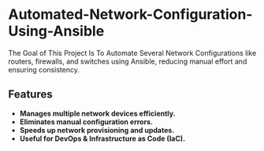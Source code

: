 # Automated-Network-Configuration-Using-Ansible


The Goal of This Project Is To Automate Several Network Configurations like routers, firewalls, and switches using Ansible, reducing manual effort and ensuring consistency.

## Features


- **Manages multiple network devices efficiently.**
- **Eliminates manual configuration errors.**
- **Speeds up network provisioning and updates.**
- **Useful for DevOps & Infrastructure as Code (IaC).**

